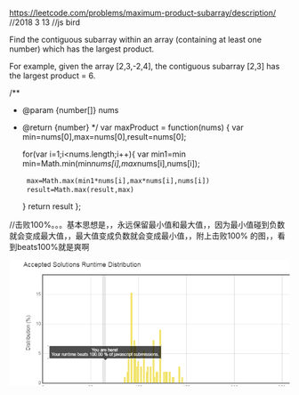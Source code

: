 https://leetcode.com/problems/maximum-product-subarray/description/
//2018 3 13
//js bird

Find the contiguous subarray within an array (containing at least one number) which has the largest product.

For example, given the array [2,3,-2,4],
the contiguous subarray [2,3] has the largest product = 6.




/**
 * @param {number[]} nums
 * @return {number}
 */
var maxProduct = function(nums) {
    var min=nums[0],max=nums[0],result=nums[0];
    
    for(var i=1;i<nums.length;i++){
        var min1=min
        min=Math.min(min*nums[i],max*nums[i],nums[i]);
        
        max=Math.max(min1*nums[i],max*nums[i],nums[i])
        result=Math.max(result,max)
    }
    return result
};


//击败100%。。。基本思想是，，永远保留最小值和最大值，，因为最小值碰到负数就会变成最大值，，最大值变成负数就会变成最小值，，附上击败100% 的图，，看到beats100%就是爽啊


![img1](https://github.com/chosecode/leetcode/blob/master/leetcodeimg/Maximum%20Product%20Subarray.png)
